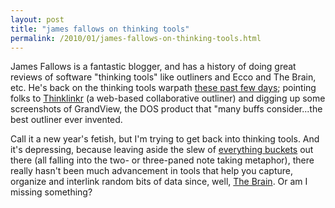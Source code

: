 ```yaml
---
layout: post
title: "james fallows on thinking tools"
permalink: /2010/01/james-fallows-on-thinking-tools.html
---
```


<p>James Fallows is a fantastic blogger, and has a history of doing great reviews of software &quot;thinking tools&quot; like outliners and Ecco and The Brain, etc.  He&#39;s back on the thinking tools warpath <a href="http://jamesfallows.theatlantic.com/archives/2010/01/more_on_grandview_thinklinkr_a.php">these past few days</a>; pointing folks to <a href="http://thinklinkr.com/">Thinklinkr</a> (a web-based collaborative outliner) and digging up some screenshots of GrandView, the DOS product that &quot;many buffs consider...the best outliner ever invented.</p>

<p>Call it a new year&#39;s fetish, but I&#39;m trying to get back into thinking tools.  And it&#39;s depressing, because leaving aside the slew of <a href="http://al3x.net/2009/01/31/against-everything-buckets.html">everything buckets</a> out there (all falling into the two- or three-paned note taking metaphor), there really hasn&#39;t been much advancement in tools that help you capture, organize and interlink random bits of data since, well, <a href="http://www.thebrain.com/">The Brain</a>.  Or am I missing something?</p>



